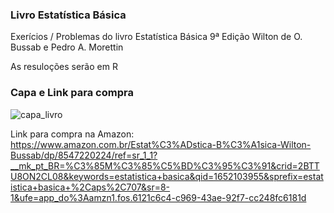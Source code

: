 ### Livro Estatística Básica
Exerícios / Problemas do livro Estatística Básica 9ª Edição
Wilton de O. Bussab e Pedro A. Morettin

As resuloções serão em R

### Capa e Link para compra

![capa_livro](https://user-images.githubusercontent.com/24477605/167425693-f3d47372-b3c9-42ed-bfe5-831d39d4d6cc.jpg)

Link para compra na Amazon: https://www.amazon.com.br/Estat%C3%ADstica-B%C3%A1sica-Wilton-Bussab/dp/8547220224/ref=sr_1_1?__mk_pt_BR=%C3%85M%C3%85%C5%BD%C3%95%C3%91&crid=2BTTU8ON2CL08&keywords=estatistica+basica&qid=1652103955&sprefix=estatistica+basica+%2Caps%2C707&sr=8-1&ufe=app_do%3Aamzn1.fos.6121c6c4-c969-43ae-92f7-cc248fc6181d

